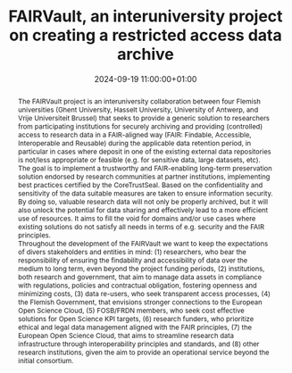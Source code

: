 ---
abstract: "The FAIRVault project is an interuniversity collaboration between four
  Flemish universities (Ghent University, Hasselt University, University of Antwerp,
  and Vrije Universiteit Brussel) that seeks to provide a generic solution to researchers
  from participating institutions for securely archiving and providing (controlled)
  access to research data in a FAIR-aligned way (FAIR: Findable, Accessible, Interoperable
  and Reusable) during the applicable data retention period, in particular in cases
  where deposit in one of the existing external data repositories is not/less appropriate
  or feasible (e.g. for sensitive data, large datasets, etc). \n\nThe goal is to implement
  a trustworthy and FAIR-enabling long-term preservation solution endorsed by research
  communities at partner institutions, implementing best practices certified by the
  CoreTrustSeal. Based on the confidentiality and sensitivity of the data suitable
  measures are taken to ensure information security. By doing so, valuable research
  data will not only be properly archived, but it will also unlock the potential for
  data sharing and effectively lead to a more efficient use of resources. It aims
  to fill the void for domains and/or use cases where existing solutions do not satisfy
  all needs in terms of e.g. security and the FAIR principles. \n\nThroughout the
  development of the FAIRVault we want to keep the expectations of divers stakeholders
  and entities in mind: (1) researchers, who bear the responsibility of ensuring the
  findability and accessibility of data over the medium to long term, even beyond
  the project funding periods, (2) institutions, both research and government, that
  aim to manage data assets in compliance with regulations, policies and contractual
  obligation, fostering openness and minimizing costs, (3)  data re-users, who seek
  transparent access processes, (4) the Flemish Government, that envisions stronger
  connections to the European Open Science Cloud, (5) FOSB/FRDN members, who seek
  cost effective solutions for Open Science KPI targets, (6) research funders, who
  prioritize  ethical and legal data management aligned with the FAIR principles,
  (7) the European Open Science Cloud, that aims to streamline research data infrastructure
  through interoperability principles and standards, and (8) other research institutions,
  given the aim to provide an operational service beyond the initial consortium."
creators:
- Ine Moerman
- Jacob Laureyns
- Jef Peeters
- Jone Paesmans
- Kevin Michael Leonard
- Myriam Mertens
- Nicky Daniels
- Philippe Moens
- Sybren Slegers
- Thomas Van de Velde
date: 2024-09-19 11:00:00+01:00
document_url: https://zenodo.org/records/13641958/download/pdf
grand_parent: iPRES
institutions: []
keywords:
- managing access
- start 2 preserve
landing_page_url: https://zenodo.org/records/13641958
language: eng
layout: publication
license: Creative Commons Attribution 4.0 (CC-BY-4.0)
notes_url: ''
parent: iPRES 2024
publication_type: poster
size: null
slides_url: ''
source_name: iPRES
stream_url: ''
title: FAIRVault, an interuniversity project on creating a restricted access data
  archive
year: 2024
---